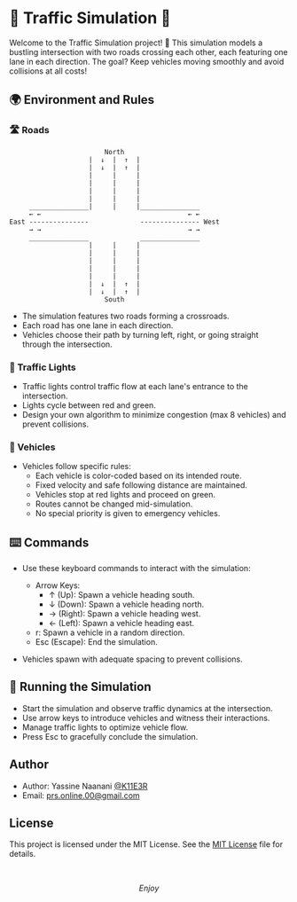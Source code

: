 # 🚦 Traffic Simulation 🚗

Welcome to the Traffic Simulation project! 🌟 This simulation models a bustling intersection with two roads crossing each other, each featuring one lane in each direction. The goal? Keep vehicles moving smoothly and avoid collisions at all costs!

## 🌍 Environment and Rules

### 🛣️ Roads

```
                        North
                    |  ↓  |  ↑  |
                    |  ↓  |  ↑  |
                    |     |     |
                    |     |     |
                    |     |     |
                    |     |     |
     _______________|     |     |_______________
     ← ←                                     ← ←
East ---------------             --------------- West
     → →                                     → →
     _______________             _______________
                    |     |     |
                    |     |     |
                    |     |     |
                    |     |     |
                    |     |     |
                    |  ↓  |  ↑  |
                    |  ↓  |  ↑  |
                        South
```

- The simulation features two roads forming a crossroads.
- Each road has one lane in each direction.
- Vehicles choose their path by turning left, right, or going straight through the intersection.

### 🚥 Traffic Lights

- Traffic lights control traffic flow at each lane's entrance to the intersection.
- Lights cycle between red and green.
- Design your own algorithm to minimize congestion (max 8 vehicles) and prevent collisions.

### 🚗 Vehicles

- Vehicles follow specific rules:
  - Each vehicle is color-coded based on its intended route.
  - Fixed velocity and safe following distance are maintained.
  - Vehicles stop at red lights and proceed on green.
  - Routes cannot be changed mid-simulation.
  - No special priority is given to emergency vehicles.

## ⌨️ Commands

- Use these keyboard commands to interact with the simulation:
  - Arrow Keys:
    - ↑ (Up): Spawn a vehicle heading south.
    - ↓ (Down): Spawn a vehicle heading north.
    - → (Right): Spawn a vehicle heading west.
    - ← (Left): Spawn a vehicle heading east.
  - r: Spawn a vehicle in a random direction.
  - Esc (Escape): End the simulation.

- Vehicles spawn with adequate spacing to prevent collisions.

## 🏁 Running the Simulation

- Start the simulation and observe traffic dynamics at the intersection.
- Use arrow keys to introduce vehicles and witness their interactions.
- Manage traffic lights to optimize vehicle flow.
- Press Esc to gracefully conclude the simulation.

## Author

- Author: Yassine Naanani [@K11E3R](https://github.com/k11e3r)
- Email: prs.online.00@gmail.com


## License

This project is licensed under the MIT License. See the  [MIT License](LICENSE) file for details.

<br>
<p align="center"><i>Enjoy</i></p>
